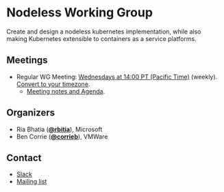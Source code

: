 <!---
This is an autogenerated file!

Please do not edit this file directly, but instead make changes to the
sigs.yaml file in the project root.

To understand how this file is generated, see https://git.k8s.io/community/generator/README.md
-->
# Nodeless Working Group

Create and design a nodeless kubernetes implementation, while also making Kubernetes extensible to containers as a service platforms.

## Meetings
* Regular WG Meeting: [Wednesdays at 14:00 PT (Pacific Time)](https://zoom.us/j/588409652) (weekly). [Convert to your timezone](http://www.thetimezoneconverter.com/?t=14:00&tz=PT%20%28Pacific%20Time%29).
  * [Meeting notes and Agenda](TBA).

## Organizers

* Ria Bhatia (**[@rbitia](https://github.com/rbitia)**), Microsoft
* Ben Corrie (**[@corrieb](https://github.com/corrieb)**), VMWare

## Contact
* [Slack](https://kubernetes.slack.com/messages/wg-nodeless)
* [Mailing list](https://groups.google.com/forum/#!forum/kubernetes-wg-nodeless)

<!-- BEGIN CUSTOM CONTENT -->

<!-- END CUSTOM CONTENT -->
